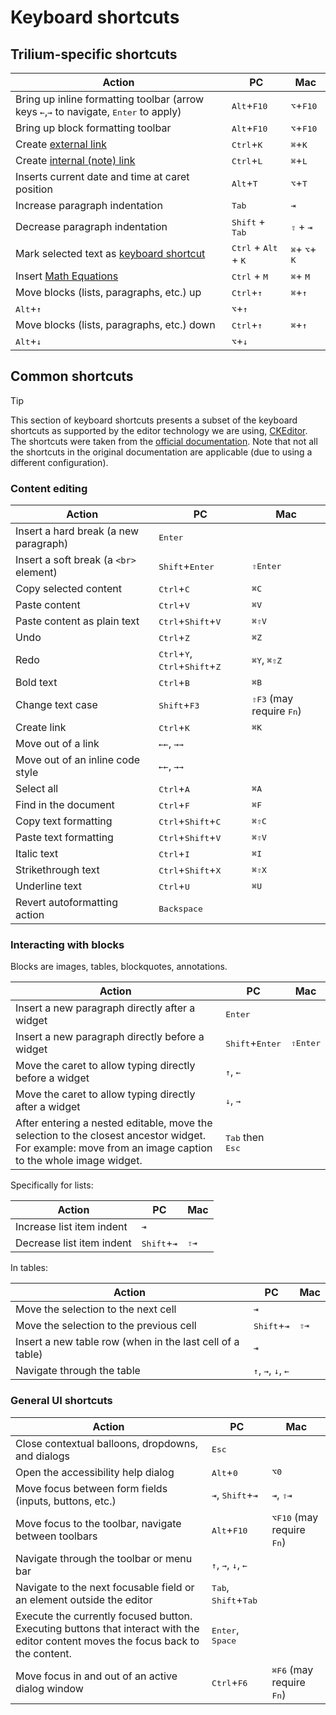 # Keyboard shortcuts
## Trilium-specific shortcuts

| Action | PC  | Mac |
| --- | --- | --- |
| Bring up inline formatting toolbar (arrow keys <kbd><span>←</span></kbd>,<kbd><span>→</span></kbd> to navigate, <kbd>Enter</kbd> to apply) | <kbd>Alt</kbd>+<kbd>F10</kbd> | <kbd>⌥</kbd>+<kbd>F10</kbd> |
| Bring up block formatting toolbar | <kbd>Alt</kbd>+<kbd>F10</kbd> | <kbd>⌥</kbd>+<kbd>F10</kbd> |
| Create [external link](Links.md) | <kbd>Ctrl</kbd>+<kbd>K</kbd> | <kbd>⌘</kbd>+<kbd>K</kbd> |
| Create [internal (note) link](Links.md) | <kbd>Ctrl</kbd>+<kbd>L</kbd> | <kbd>⌘</kbd>+<kbd>L</kbd> |
| Inserts current date and time at caret position | <kbd>Alt</kbd>+<kbd>T</kbd> | <kbd>⌥</kbd>+<kbd>T</kbd> |
| Increase paragraph indentation | <kbd>Tab</kbd> | <kbd>⇥</kbd> |
| Decrease paragraph indentation | <kbd>Shift</kbd> + <kbd>Tab</kbd> | <kbd>⇧</kbd> + <kbd>⇥</kbd> |
| Mark selected text as [keyboard shortcut](Developer-specific%20formatting.md) | <kbd>Ctrl</kbd> + <kbd>Alt</kbd> + <kbd>K</kbd> | <kbd>⌘</kbd>\+ <kbd>⌥</kbd>\+ <kbd>K</kbd> |
| Insert <a class="reference-link" href="Math%20Equations.md">Math Equations</a> | <kbd>Ctrl</kbd> + <kbd>M</kbd> | <kbd>⌘</kbd>\+ <kbd>M</kbd> |
| Move blocks (lists, paragraphs, etc.) up | <kbd>Ctrl</kbd>+<kbd>↑</kbd> | <kbd>⌘</kbd>+<kbd>↑</kbd> |
| <kbd>Alt</kbd>+<kbd>↑</kbd> | <kbd>⌥</kbd>+<kbd>↑</kbd> |
| Move blocks (lists, paragraphs, etc.) down | <kbd>Ctrl</kbd>+<kbd>↑</kbd> | <kbd>⌘</kbd>+<kbd>↑</kbd> |
| <kbd>Alt</kbd>+<kbd>↓</kbd> | <kbd>⌥</kbd>+<kbd>↓</kbd> |

## Common shortcuts

> [!TIP]
> This section of keyboard shortcuts presents a subset of the keyboard shortcuts as supported by the editor technology we are using, <a class="reference-link" href="../../Advanced%20Usage/Technologies%20used/CKEditor.md">CKEditor</a>. The shortcuts were taken from the [official documentation](https://ckeditor.com/docs/ckeditor5/latest/features/accessibility.html#keyboard-shortcuts). Note that not all the shortcuts in the original documentation are applicable (due to using a different configuration).

### Content editing

| Action | PC  | Mac |
| --- | --- | --- |
| Insert a hard break (a new paragraph) | <kbd>Enter</kbd> |     |
| Insert a soft break (a `<br>` element) | <kbd>Shift</kbd>+<kbd>Enter</kbd> | <kbd>⇧Enter</kbd> |
| Copy selected content | <kbd>Ctrl</kbd>+<kbd>C</kbd> | <kbd>⌘C</kbd> |
| Paste content | <kbd>Ctrl</kbd>+<kbd>V</kbd> | <kbd>⌘V</kbd> |
| Paste content as plain text | <kbd>Ctrl</kbd>+<kbd>Shift</kbd>+<kbd>V</kbd> | <kbd>⌘⇧V</kbd> |
| Undo | <kbd>Ctrl</kbd>+<kbd>Z</kbd> | <kbd>⌘Z</kbd> |
| Redo | <kbd>Ctrl</kbd>+<kbd>Y</kbd>, <kbd>Ctrl</kbd>+<kbd>Shift</kbd>+<kbd>Z</kbd> | <kbd>⌘Y</kbd>, <kbd>⌘⇧Z</kbd> |
| Bold text | <kbd>Ctrl</kbd>+<kbd>B</kbd> | <kbd>⌘B</kbd> |
| Change text case | <kbd>Shift</kbd>+<kbd>F3</kbd> | <kbd>⇧F3</kbd> (may require <kbd>Fn</kbd>) |
| Create link | <kbd>Ctrl</kbd>+<kbd>K</kbd> | <kbd>⌘K</kbd> |
| Move out of a link | <kbd>←←</kbd>, <kbd>→→</kbd> |     |
| Move out of an inline code style | <kbd>←←</kbd>, <kbd>→→</kbd> |     |
| Select all | <kbd>Ctrl</kbd>+<kbd>A</kbd> | <kbd>⌘A</kbd> |
| Find in the document | <kbd>Ctrl</kbd>+<kbd>F</kbd> | <kbd>⌘F</kbd> |
| Copy text formatting | <kbd>Ctrl</kbd>+<kbd>Shift</kbd>+<kbd>C</kbd> | <kbd>⌘⇧C</kbd> |
| Paste text formatting | <kbd>Ctrl</kbd>+<kbd>Shift</kbd>+<kbd>V</kbd> | <kbd>⌘⇧V</kbd> |
| Italic text | <kbd>Ctrl</kbd>+<kbd>I</kbd> | <kbd>⌘I</kbd> |
| Strikethrough text | <kbd>Ctrl</kbd>+<kbd>Shift</kbd>+<kbd>X</kbd> | <kbd>⌘⇧X</kbd> |
| Underline text | <kbd>Ctrl</kbd>+<kbd>U</kbd> | <kbd>⌘U</kbd> |
| Revert autoformatting action | <kbd>Backspace</kbd> |     |

### Interacting with blocks

Blocks are images, tables, blockquotes, annotations.

| Action | PC  | Mac |
| --- | --- | --- |
| Insert a new paragraph directly after a widget | <kbd>Enter</kbd> |     |
| Insert a new paragraph directly before a widget | <kbd>Shift</kbd>+<kbd>Enter</kbd> | <kbd>⇧Enter</kbd> |
| Move the caret to allow typing directly before a widget | <kbd>↑</kbd>, <kbd>←</kbd> |     |
| Move the caret to allow typing directly after a widget | <kbd>↓</kbd>, <kbd>→</kbd> |     |
| After entering a nested editable, move the selection to the closest ancestor widget. For example: move from an image caption to the whole image widget. | <kbd>Tab</kbd> then <kbd>Esc</kbd> |     |

Specifically for lists:

| Action | PC  | Mac |
| --- | --- | --- |
| Increase list item indent | <kbd>⇥</kbd> |     |
| Decrease list item indent | <kbd>Shift</kbd>+<kbd>⇥</kbd> | <kbd>⇧⇥</kbd> |

In tables:

| Action | PC  | Mac |
| --- | --- | --- |
| Move the selection to the next cell | <kbd>⇥</kbd> |     |
| Move the selection to the previous cell | <kbd>Shift</kbd>+<kbd>⇥</kbd> | <kbd>⇧⇥</kbd> |
| Insert a new table row (when in the last cell of a table) | <kbd>⇥</kbd> |     |
| Navigate through the table | <kbd>↑</kbd>, <kbd>→</kbd>, <kbd>↓</kbd>, <kbd>←</kbd> |     |

### General UI shortcuts

| Action | PC  | Mac |
| --- | --- | --- |
| Close contextual balloons, dropdowns, and dialogs | <kbd>Esc</kbd> |     |
| Open the accessibility help dialog | <kbd>Alt</kbd>+<kbd>0</kbd> | <kbd>⌥0</kbd> |
| Move focus between form fields (inputs, buttons, etc.) | <kbd>⇥</kbd>, <kbd>Shift</kbd>+<kbd>⇥</kbd> | <kbd>⇥</kbd>, <kbd>⇧⇥</kbd> |
| Move focus to the toolbar, navigate between toolbars | <kbd>Alt</kbd>+<kbd>F10</kbd> | <kbd>⌥F10</kbd> (may require <kbd>Fn</kbd>) |
| Navigate through the toolbar or menu bar | <kbd>↑</kbd>, <kbd>→</kbd>, <kbd>↓</kbd>, <kbd>←</kbd> |     |
| Navigate to the next focusable field or an element outside the editor | <kbd>Tab</kbd>, <kbd>Shift</kbd>+<kbd>Tab</kbd> |     |
| Execute the currently focused button. Executing buttons that interact with the editor content moves the focus back to the content. | <kbd>Enter</kbd>, <kbd>Space</kbd> |     |
| Move focus in and out of an active dialog window | <kbd>Ctrl</kbd>+<kbd>F6</kbd> | <kbd>⌘F6</kbd> (may require <kbd>Fn</kbd>) |